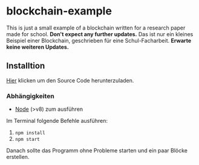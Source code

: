# blockchain-example
This is just a small example of a blockchain written for a research paper made for school. **Don't expect any further updates.**
Das ist nur ein kleines Beispiel einer Blockchain, geschrieben für eine Schul-Facharbeit. **Erwarte keine weiteren Updates.**

## Installtion
[Hier](https://github.com/mondei1/blockchain-example/archive/master.zip) klicken um den Source Code herunterzuladen.

### Abhängigkeiten
* [Node](https://nodejs.org/en/) (>v8) zum ausführen

Im Terminal folgende Befehle ausführen: 
1. `npm install`
2. `npm start`

Danach sollte das Programm ohne Probleme starten und ein paar Blöcke erstellen.
